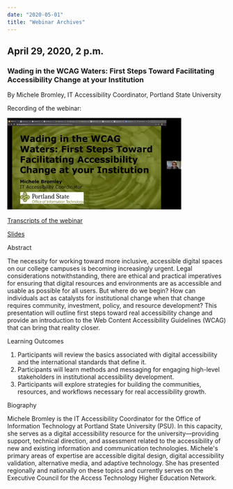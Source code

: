 ```yaml
---
date: "2020-05-01"
title: "Webinar Archives"
---
```



## April 29, 2020, 2 p.m. 

### Wading in the WCAG Waters: First Steps Toward Facilitating Accessibility Change at your Institution

By Michele Bromley, IT Accessibility Coordinator, Portland State University

Recording of the webinar: 

[![Recording of the webinar](/images/Michele_04292020.png)](https://drive.google.com/file/d/1PEBm38uWV2Qvjf16GXlFZ4WXq0-I2GjY/preview)

[Transcripts of the webinar](/documents/Bromley_Accessibility_04292020.pdf) 

[Slides](https://docs.google.com/document/d/e/2PACX-1vSxG-2hbEirgJ85ejD2PLlrPpuc-pdd_ZfDvDU7K7RJ940B3ohvcbHfxSBhdgznc6Ps0QxNwCORM0HJ/pub)

Abstract

The necessity for working toward more inclusive, accessible digital spaces on our college campuses is becoming increasingly urgent. Legal considerations notwithstanding, there are ethical and practical imperatives for ensuring that digital resources and environments are as accessible and usable as possible for all users. But where do we begin? How can individuals act as catalysts for institutional change when that change requires community, investment, policy, and resource development? This presentation will outline first steps toward real accessibility change and provide an introduction to the Web Content Accessibility Guidelines (WCAG) that can bring that reality closer.

Learning Outcomes
1. Participants will review the basics associated with digital accessibility and the international standards that define it.
2. Participants will learn methods and messaging for engaging high-level stakeholders in institutional accessibility development.
3. Participants will explore strategies for building the communities, resources, and workflows necessary for real accessibility growth.

Biography

Michele Bromley is the IT Accessibility Coordinator for the Office of Information Technology at Portland State University (PSU). In this capacity, she serves as a digital accessibility resource for the university—providing support, technical direction, and assessment related to the accessibility of new and existing information and communication technologies. Michele's primary areas of expertise are accessible digital design, digital accessibility validation, alternative media, and adaptive technology. She has presented regionally and nationally on these topics and currently serves on the Executive Council for the Access Technology Higher Education Network.

